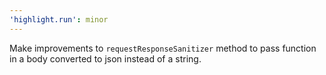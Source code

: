 ```yaml
---
'highlight.run': minor
---
```


Make improvements to `requestResponseSanitizer` method to pass function in a body converted to json instead of a string.
